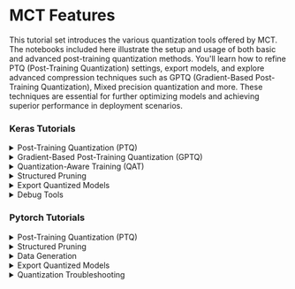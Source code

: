 # MCT Features
This tutorial set introduces the various quantization tools offered by MCT. 
The notebooks included here illustrate the setup and usage of both basic and advanced post-training quantization methods. 
You'll learn how to refine PTQ (Post-Training Quantization) settings, export models, and explore advanced compression 
techniques such as GPTQ (Gradient-Based Post-Training Quantization), Mixed precision quantization and more.
These techniques are essential for further optimizing models and achieving superior performance in deployment scenarios.

### Keras Tutorials

<details id="keras-ptq">
  <summary>Post-Training Quantization (PTQ)</summary>
  
  | Tutorial                                                                                   | Included Features                                                                                   |
  |--------------------------------------------------------------------------------------------|-----------------------------------------------------------------------------------------------------|
  | [Basic Post-Training Quantization (PTQ)](keras/example_keras_post-training_quantization.ipynb)          | &#x2705; PTQ                                                                                        |
  | [Mixed-Precision MobileNetV2](keras/example_keras_mobilenet_mixed_precision.ipynb)         | &#x2705; PTQ <br/> &#x2705; Mixed-Precision                                                         |

</details>

<details id="keras-gptq">
  <summary>Gradient-Based Post-Training Quantization (GPTQ)</summary>

  | Tutorial                     | Included Features       |
  |------------------------------|---------------|
  | [MobileNetV2](keras/example_keras_mobilenet_gptq.ipynb)           | &#x2705; GPTQ |

</details>

<details id="keras-qat">
  <summary>Quantization-Aware Training (QAT)</summary>
  
  | Tutorial                                          | Included Features      |
  |---------------------------------------------------|--------------|
  | [QAT on MNIST](keras/example_keras_qat.ipynb) | &#x2705; QAT |

</details>


<details id="keras-pruning">
  <summary>Structured Pruning</summary>

  | Tutorial                                                            | Included Features          |
  |---------------------------------------------------------------------|------------------|
  | [Fully-Connected Model Pruning](keras/example_keras_pruning_mnist.ipynb) | &#x2705; Pruning |

</details>

<details id="keras-export">
  <summary>Export Quantized Models</summary>

  | Tutorial                                                                              | Included Features         |
  |---------------------------------------------------------------------------------------|-----------------|
  | [Exporter Usage](keras/example_keras_export.ipynb) | &#x2705; Export |
  
</details>

<details id="keras-debug">
  <summary>Debug Tools</summary>

  | Tutorial                                                                            | Included Features       |
  |-------------------------------------------------------------------------------------|-------------------------|
  | [Network Editor Usage](keras/example_keras_network_editor.ipynb) | &#x2705; Network Editor |
  
</details>

### Pytorch Tutorials


<details id="pytorch-ptq">
  <summary>Post-Training Quantization (PTQ)</summary>
  
  | Tutorial                                                                                                  | Included Features                           |
  |-----------------------------------------------------------------------------------------------------------|---------------------------------------------|
  | [Basic Post-Training Quantization (PTQ)](pytorch/example_pytorch_post_training_quantization.ipynb)        | &#x2705; PTQ                                |
  | [Mixed-Precision Post-Training Quantization](pytorch/example_pytorch_mixed_precision_ptq.ipynb)           | &#x2705; PTQ <br/> &#x2705; Mixed-Precision |
  | [Advanced Gradient-Based Post-Training Quantization (GPTQ)](pytorch/example_pytorch_mobilenet_gptq.ipynb) | &#x2705; GPTQ                               |

</details>

<details id="pytorch-pruning">
  <summary>Structured Pruning</summary>

  | Tutorial                                                                             | Included Features          |
  |--------------------------------------------------------------------------------------|------------------|
  | [Fully-Connected Model Pruning](pytorch/example_pytorch_pruning_mnist.ipynb) | &#x2705; Pruning |


</details>

<details id="pytorch-data-generation">
  <summary>Data Generation</summary>
  
  | Tutorial                                                                                            | Included Features                                                                                    |
  |-----------------------------------------------------------------------------------------------------|------------------------------------------------------------------------------------------------------|
  | [Zero-Shot Quantization (ZSQ) using Data Generation](pytorch/example_pytorch_data_generation.ipynb) | &#x2705; PTQ <br/> &#x2705; ZSQ <br/> &#x2705; Data-Free Quantization <br/> &#x2705; Data Generation |

</details>


<details id="pytorch-export">
  <summary>Export Quantized Models</summary>

  | Tutorial                                                                              | Included Features         |
  |---------------------------------------------------------------------------------------|-----------------|
  | [Exporter Usage](pytorch/example_pytorch_export.ipynb) | &#x2705; Export |
  
</details>
<details id="pytorch-xquant">
  <summary>Quantization Troubleshooting</summary>

  | Tutorial                                                                                       | Included Features |
  |------------------------------------------------------------------------------------------------|-------------------|
  | [Quantization Troubleshooting using the Xquant Feature](pytorch/example_pytorch_xquant.ipynb) | &#x2705; Debug    |
  
</details>
